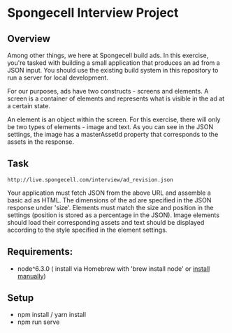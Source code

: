 # Spongecell Interview Project

## Overview

Among other things, we here at Spongecell build ads.  In this exercise, you're tasked with building a small application that produces an ad from a JSON input.  You should use the existing build system in this repository to run a server for local development.

For our purposes, ads have two constructs - screens and elements.  A screen is a container of elements and represents what is visible in the ad at a certain state.

An element is an object within the screen.  For this exercise, there will only be two types of elements - image and text.  As you can see in the JSON settings, the image has a masterAssetId property that corresponds to the assets in the response.


## Task

`http://live.spongecell.com/interview/ad_revision.json`

Your application must fetch JSON from the above URL and assemble a basic ad as HTML. The dimensions of the ad are specified in the JSON response under 'size'.  Elements must match the size and position in the settings (position is stored as a percentage in the JSON).  Image elements should load their corresponding assets and text should be displayed according to the style specified in the element settings.

## Requirements:
- node^6.3.0 ( install via Homebrew with 'brew install node' or [install manually](https://nodejs.org/en/))

## Setup
- npm install / yarn install
- npm run serve
